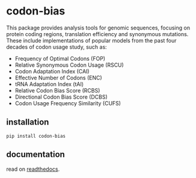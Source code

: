 # codon-bias

This package provides analysis tools for genomic sequences, focusing on protein coding regions, translation efficiency and synonymous mutations. These include implementations of popular models from the past four decades of codon usage study, such as:

- Frequency of Optimal Codons (FOP)
- Relative Synonymous Codon Usage (RSCU)
- Codon Adaptation Index (CAI)
- Effective Number of Codons (ENC)
- tRNA Adaptation Index (tAI)
- Relative Codon Bias Score (RCBS)
- Directional Codon Bias Score (DCBS)
- Codon Usage Frequency Similarity (CUFS)

## installation

```
pip install codon-bias
```

## documentation

read on [readthedocs](https://codon-bias.readthedocs.org).
